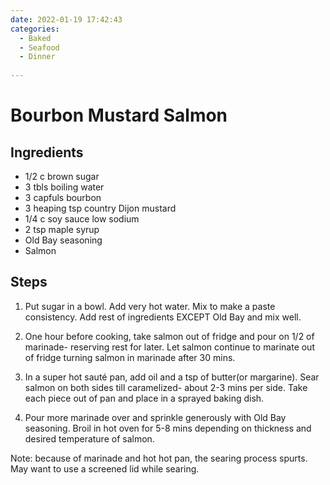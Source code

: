 ```yaml
---
date: 2022-01-19 17:42:43
categories:
  - Baked
  - Seafood
  - Dinner
  
---
```


# Bourbon Mustard Salmon


## Ingredients
* 1/2 c brown sugar
* 3 tbls boiling water
* 3 capfuls bourbon
* 3 heaping tsp country Dijon mustard
* 1/4 c soy sauce low sodium
* 2 tsp maple syrup
* Old Bay seasoning 
* Salmon


## Steps
1. Put sugar in a bowl. Add very hot water. Mix to make a paste consistency. Add rest of ingredients EXCEPT Old Bay and mix well. 

2. One hour before cooking, take salmon out of fridge and pour on 1/2 of marinade- reserving rest for later. Let salmon continue to marinate out of fridge turning salmon in marinade after 30 mins. 

3. In a super hot sauté pan, add oil and a tsp of butter(or margarine). Sear salmon on both sides till caramelized- about 2-3 mins per side. Take each piece out of pan and place in a sprayed baking dish. 

4. Pour more marinade over and sprinkle generously with Old Bay seasoning. Broil in hot oven for 5-8 mins depending on thickness and desired temperature of salmon.

Note: because of marinade and hot hot pan, the searing process spurts. May want to use a screened lid while searing. 

